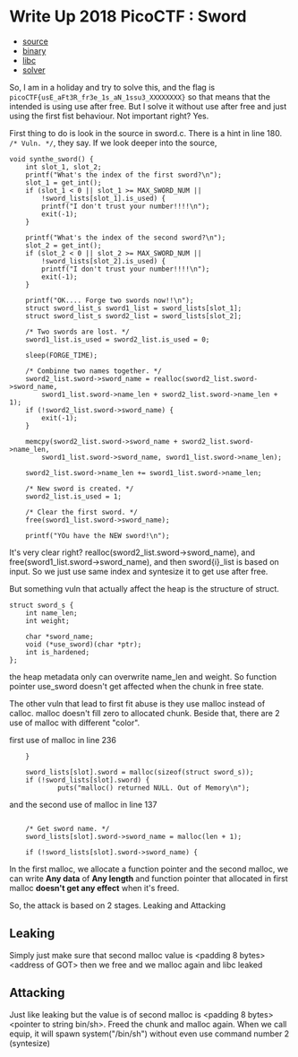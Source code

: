 # Write Up 2018 PicoCTF : Sword


- [source](https://github.com/FwP-IDN/writeup-2018picoctf-sword-without-uaf/blob/master/sword.c)
- [binary](https://github.com/FwP-IDN/writeup-2018picoctf-sword-without-uaf/blob/master/sword)
- [libc](https://github.com/FwP-IDN/writeup-2018picoctf-sword-without-uaf/blob/master/libc)
- [solver](https://github.com/FwP-IDN/writeup-2018picoctf-sword-without-uaf/blob/master/script1.py)


So, I am in a holiday and try to solve this, and the flag is `picoCTF{usE_aFt3R_fr3e_1s_aN_1ssu3_XXXXXXXX}` so that means that the intended is using use after free. But I solve it without use after free and just using the first fist behaviour. Not important right? Yes.

First thing to do is look in the source in sword.c. There is a hint in line 180. `/* Vuln. */`, they say. If we look deeper into the source, 
```
void synthe_sword() {
	int slot_1, slot_2;
	printf("What's the index of the first sword?\n");
	slot_1 = get_int();
	if (slot_1 < 0 || slot_1 >= MAX_SWORD_NUM ||
		!sword_lists[slot_1].is_used) {
		printf("I don't trust your number!!!!\n");
		exit(-1);
	}

	printf("What's the index of the second sword?\n");
	slot_2 = get_int();
	if (slot_2 < 0 || slot_2 >= MAX_SWORD_NUM ||
		!sword_lists[slot_2].is_used) {
		printf("I don't trust your number!!!!\n");
		exit(-1);
	}

	printf("OK.... Forge two swords now!!\n");
	struct sword_list_s sword1_list = sword_lists[slot_1];
	struct sword_list_s sword2_list = sword_lists[slot_2];

	/* Two swords are lost. */
	sword1_list.is_used = sword2_list.is_used = 0;

	sleep(FORGE_TIME);

	/* Combinne two names together. */
	sword2_list.sword->sword_name = realloc(sword2_list.sword->sword_name,
		sword1_list.sword->name_len + sword2_list.sword->name_len + 1);
	if (!sword2_list.sword->sword_name) {
		exit(-1);
	}

	memcpy(sword2_list.sword->sword_name + sword2_list.sword->name_len,
		sword1_list.sword->sword_name, sword1_list.sword->name_len);

	sword2_list.sword->name_len += sword1_list.sword->name_len;
	
	/* New sword is created. */
	sword2_list.is_used = 1;

	/* Clear the first sword. */
	free(sword1_list.sword->sword_name);

	printf("YOu have the NEW sword!\n");
```

It's very clear right? realloc(sword2_list.sword->sword_name), and free(sword1_list.sword->sword_name), and then sword\{i\}\_list is based on input. So we just use same index and syntesize it to get use after free.

But something vuln that actually affect the heap is the structure of struct.
```
struct sword_s {
	int name_len;
	int weight;
	
	char *sword_name;
	void (*use_sword)(char *ptr);
	int is_hardened;
};
```

the heap metadata only can overwrite name_len and weight. So function pointer use_sword doesn't get affected when the chunk in free state.

The other vuln that lead to first fit abuse is they use malloc instead of calloc. malloc doesn't fill zero to allocated chunk. Beside that, there are 2 use of malloc with different "color".

first use of malloc in line 236
```
	}

	sword_lists[slot].sword = malloc(sizeof(struct sword_s));
	if (!sword_lists[slot].sword) {
	        puts("malloc() returned NULL. Out of Memory\n");
```
and the second use of malloc in line 137
```

	/* Get sword name. */
	sword_lists[slot].sword->sword_name = malloc(len + 1);

	if (!sword_lists[slot].sword->sword_name) {
```

In the first malloc, we allocate a function pointer and the second malloc, we can write **Any data** of **Any length** and function pointer that allocated in first malloc **doesn't get any effect** when it's freed.


So, the attack is based on 2 stages. Leaking and Attacking

## Leaking

Simply just make sure that second malloc value is \<padding 8 bytes\>\<address of GOT\> then we free and we malloc again and libc leaked

## Attacking
Just like leaking but the value is of second malloc is <padding 8 bytes><pointer to string bin/sh><pointer to system>. Freed the chunk and malloc again. When we call equip, it will spawn system("/bin/sh") without even use command number 2 (syntesize)

